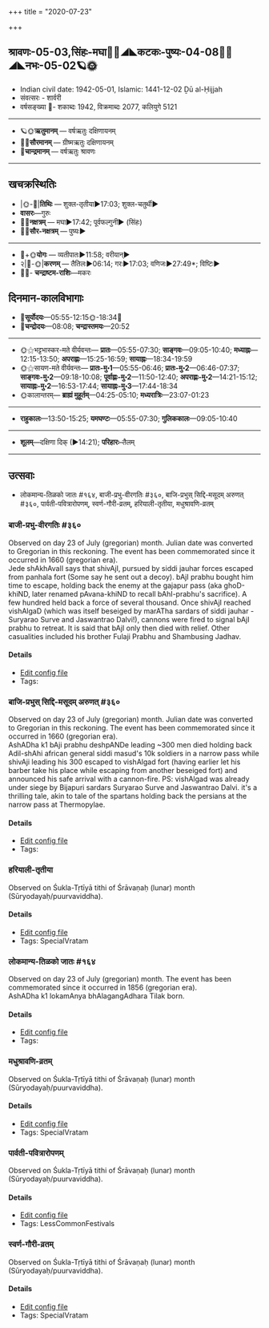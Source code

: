 +++
title = "2020-07-23"

+++
## श्रावणः-05-03,सिंहः-मघा🌛🌌◢◣कटकः-पुष्यः-04-08🌌🌞◢◣नभः-05-02🪐🌞
- Indian civil date: 1942-05-01, Islamic: 1441-12-02 Ḏū al-Ḥijjah
- संवत्सरः - शार्वरी
- वर्षसङ्ख्या 🌛- शकाब्दः 1942, विक्रमाब्दः 2077, कलियुगे 5121
___________________
- 🪐🌞**ऋतुमानम्** — वर्षऋतुः दक्षिणायनम्
- 🌌🌞**सौरमानम्** — ग्रीष्मऋतुः दक्षिणायनम्
- 🌛**चान्द्रमानम्** — वर्षऋतुः श्रावणः
___________________


## खचक्रस्थितिः
- |🌞-🌛|**तिथिः** — शुक्ल-तृतीया►17:03; शुक्ल-चतुर्थी►  
- **वासरः**—गुरुः  
- 🌌🌛**नक्षत्रम्** — मघा►17:42; पूर्वफल्गुनी► (सिंहः)  
- 🌌🌞**सौर-नक्षत्रम्** — पुष्यः►  
___________________
- 🌛+🌞**योगः** — व्यतीपातः►11:58; वरीयान्►  
- २|🌛-🌞|**करणम्** — तैतिलः►06:14; गरः►17:03; वणिजः►27:49*; विष्टिः►  
- 🌌🌛- **चन्द्राष्टम-राशिः**—मकरः  


## दिनमान-कालविभागाः
- 🌅**सूर्योदयः**—05:55-12:15🌞️-18:34🌇  
- 🌛**चन्द्रोदयः**—08:08; **चन्द्रास्तमयः**—20:52  
___________________
- 🌞⚝भट्टभास्कर-मते वीर्यवन्तः— **प्रातः**—05:55-07:30; **साङ्गवः**—09:05-10:40; **मध्याह्नः**—12:15-13:50; **अपराह्णः**—15:25-16:59; **सायाह्नः**—18:34-19:59  
- 🌞⚝सायण-मते वीर्यवन्तः— **प्रातः-मु॰1**—05:55-06:46; **प्रातः-मु॰2**—06:46-07:37; **साङ्गवः-मु॰2**—09:18-10:08; **पूर्वाह्णः-मु॰2**—11:50-12:40; **अपराह्णः-मु॰2**—14:21-15:12; **सायाह्नः-मु॰2**—16:53-17:44; **सायाह्नः-मु॰3**—17:44-18:34  
- 🌞कालान्तरम्— **ब्राह्मं मुहूर्तम्**—04:25-05:10; **मध्यरात्रिः**—23:07-01:23  
___________________
- **राहुकालः**—13:50-15:25; **यमघण्टः**—05:55-07:30; **गुलिककालः**—09:05-10:40  
___________________
- **शूलम्**—दक्षिणा दिक् (►14:21); **परिहारः**–तैलम्  
___________________

## उत्सवाः
- लोकमान्य-तिळको जातः #१६४, बाजी-प्रभु-वीरगतिः #३६०, बाजि-प्रभुस् सिद्दि-मसूदम् अरुणत् #३६०, पार्वती-पवित्रारोपणम्, स्वर्ण-गौरी-व्रतम्, हरियाली-तृतीया, मधुश्रावणि-व्रतम्
### बाजी-प्रभु-वीरगतिः #३६०

Observed on day 23 of July (gregorian) month. Julian date was converted to Gregorian in this reckoning. The event has been commemorated since it occurred in 1660 (gregorian era).  
Jede shAkhAvalI says that shivAjI, pursued by siddi jauhar forces escaped from panhala fort (Some say he sent out a decoy). bAjI prabhu bought him time to escape, holding back the enemy at the gajapur pass (aka ghoD-khiND, later renamed pAvana-khiND to recall bAhI-prabhu's sacrifice). A few hundred held back a force of several thousand. Once shivAjI reached vishAlgaD (which was itself beseiged by marATha sardars of siddi jauhar - Suryarao Surve and Jaswantrao Dalvi!), cannons were fired to signal bAjI prabhu to retreat. It is said that bAjI only then died with relief. Other casualities included his brother Fulaji Prabhu and Shambusing Jadhav. 

#### Details
- [Edit config file](https://github.com/jyotisham/adyatithi/tree/master/mahApuruSha/xatra-later/gregorian/day/07/23/bAjI-prabhu-vIra-gatiH.toml)
- Tags: 


### बाजि-प्रभुस् सिद्दि-मसूदम् अरुणत् #३६०

Observed on day 23 of July (gregorian) month. Julian date was converted to Gregorian in this reckoning. The event has been commemorated since it occurred in 1660 (gregorian era).  
AshADha k1  bAji prabhu deshpANDe leading ~300 men died holding back Adil-shAhi african general siddi masud's 10k soldiers in a narrow pass while shivAji leading his 300 escaped to vishAlgad fort (having earlier let his barber take his place while escaping from another beseiged fort) and announced his safe arrival with a cannon-fire. PS: vishAlgad was already under siege by Bijapuri sardars Suryarao Surve and Jaswantrao Dalvi. it's a thrilling tale, akin to tale of the spartans holding back the persians at the narrow pass at Thermopylae.

#### Details
- [Edit config file](https://github.com/jyotisham/adyatithi/tree/master/mahApuruSha/xatra-later/gregorian/day/07/23/bAji-prabhus_siddi-masUdam_aruNat.toml)
- Tags: 


### हरियाली-तृतीया

Observed on Śukla-Tṛtīyā tithi of Śrāvaṇaḥ (lunar) month (Sūryodayaḥ/puurvaviddha). 

#### Details
- [Edit config file](https://github.com/jyotisham/adyatithi/tree/master/general/lunar_month/tithi/05/03/hariyAlI~tRtIyA.toml)
- Tags: SpecialVratam


### लोकमान्य-तिळको जातः #१६४

Observed on day 23 of July (gregorian) month. The event has been commemorated since it occurred in 1856 (gregorian era).  
AshADha k1  lokamAnya bhAlagangAdhara Tilak born.

#### Details
- [Edit config file](https://github.com/jyotisham/adyatithi/tree/master/mahApuruSha/xatra-later/gregorian/day/07/23/lokamAnya-tiLako_jAtaH.toml)
- Tags: 


### मधुश्रावणि-व्रतम्

Observed on Śukla-Tṛtīyā tithi of Śrāvaṇaḥ (lunar) month (Sūryodayaḥ/puurvaviddha). 

#### Details
- [Edit config file](https://github.com/jyotisham/adyatithi/tree/master/general/lunar_month/tithi/05/03/madhuzrAvaNi-vratam.toml)
- Tags: SpecialVratam


### पार्वती-पवित्रारोपणम्

Observed on Śukla-Tṛtīyā tithi of Śrāvaṇaḥ (lunar) month (Sūryodayaḥ/puurvaviddha). 

#### Details
- [Edit config file](https://github.com/jyotisham/adyatithi/tree/master/devatA/umA/lunar_month/tithi/05/03/pArvatI~pavitrArOpaNam.toml)
- Tags: LessCommonFestivals


### स्वर्ण-गौरी-व्रतम्

Observed on Śukla-Tṛtīyā tithi of Śrāvaṇaḥ (lunar) month (Sūryodayaḥ/puurvaviddha). 

#### Details
- [Edit config file](https://github.com/jyotisham/adyatithi/tree/master/devatA/umA/lunar_month/tithi/05/03/svarNa-gaurI-vratam.toml)
- Tags: SpecialVratam


